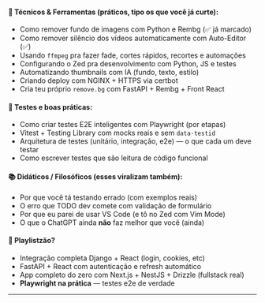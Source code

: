 #### 🔧 Técnicos & Ferramentas (práticos, tipo os que você já curte):

* Como remover fundo de imagens com Python e Rembg (✅ já marcado)
* Como remover silêncio dos vídeos automaticamente com Auto-Editor (✅)
* Usando `ffmpeg` pra fazer fade, cortes rápidos, recortes e automações
* Configurando o Zed pra desenvolvimento com Python, JS e testes
* Automatizando thumbnails com IA (fundo, texto, estilo)
* Criando deploy com NGINX + HTTPS via certbot
* Cria teu próprio `remove.bg` com FastAPI + Rembg + Front React

#### 🧪 Testes e boas práticas:

* Como criar testes E2E inteligentes com Playwright (por etapas)
* Vitest + Testing Library com mocks reais e sem `data-testid`
* Arquitetura de testes (unitário, integração, e2e) — o que cada um deve testar
* Como escrever testes que são leitura de código funcional

#### 📚 Didáticos / Filosóficos (esses viralizam também):

* Por que você tá testando errado (com exemplos reais)
* O erro que TODO dev comete com validação de formulário
* Por que eu parei de usar VS Code (e tô no Zed com Vim Mode)
* O que o ChatGPT ainda **não** faz melhor que você (ainda)

#### 🧠 Playlistzão?

* Integração completa Django + React (login, cookies, etc)
* FastAPI + React com autenticação e refresh automático
* App completo do zero com Next.js + NestJS + Drizzle (fullstack real)
* **Playwright na prática** — testes e2e de verdade

---
